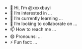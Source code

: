 - 👋 Hi, I’m @xxxxbuyi
- 👀 I’m interested in ...
- 🌱 I’m currently learning ...
- 💞️ I’m looking to collaborate on ...
- 📫 How to reach me ...
- 😄 Pronouns: ...
- ⚡ Fun fact: ...

<!---
xxxxbuyi/xxxxbuyi is a ✨ special ✨ repository because its `README.md` (this file) appears on your GitHub profile.
You can click the Preview link to take a look at your changes.
--->

